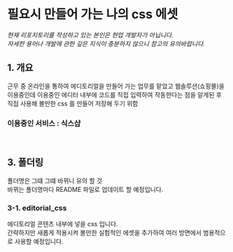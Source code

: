 # 필요시 만들어 가는 나의 css 에셋

<i>현재 리포지토리를 작성하고 있는 본인은 현업 개발자가 아닙니다.<br>
자세한 용어나 개발에 관한 깊은 지식이 충분하지 않으니 참고의 유의바랍니다.</i>

## 1. 개요

근무 중 온라인을 통하여 에디토리얼을 만들어 가는 업무를 맡았고 웹솔루션(쇼핑몰)을 이용중인데 이용중인 에디터 내부에 코드를 직접 입력하여 작동한다는 점을 알게된 후 직접 사용해 볼만한 css 를 만들어 저장해 두기 위함
<br>

### 이용중인 서비스 : 식스샵

<br>

## 3. 폴더링

폴더명은 그떄 그떄 바뀌니 유의 할 것
<br>
바뀌는 폴더명마다 README 파일로 업데이트 할 예정입니다.

### 3-1. editorial_css

에디토리얼 콘텐츠 내부에 넣을 css 입니다.
<br>
간략하지만 새롭게 적용시켜 볼만한 실험적인 에셋을 추가하여 여러 방면에서 범용적으로 사용할 예정입니다.
